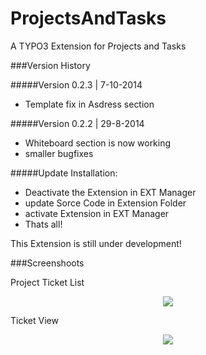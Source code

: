 ProjectsAndTasks
================

A TYPO3 Extension for Projects and Tasks



###Version History

#####Version 0.2.3 | 7-10-2014
* Template fix in Asdress section

#####Version 0.2.2 | 29-8-2014
* Whiteboard section is now working
* smaller bugfixes

#####Update Installation:
* Deactivate the Extension in EXT Manager 
* update Sorce Code in Extension Folder
* activate Extension in EXT Manager
* Thats all!



This Extension is still under development!

###Screenshoots

Project Ticket List
<p align="center" >
  <img src="https://raw.github.com/klaus-ger/ProjectsAndTasks/master/doc/projectview.png" >
</p>
Ticket View
<p align="center" >
  <img src="https://raw.github.com/klaus-ger/ProjectsAndTasks/master/doc/ticketview.png" >
</p>

